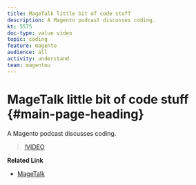 ```yaml
---
title: MageTalk little bit of code stuff
description: A Magento podcast discusses coding.
kt: 5575
doc-type: value video
topic: coding
feature: magento
audience: all
activity: understand
team: magentou
---
```


# MageTalk little bit of code stuff {#main-page-heading}

A Magento podcast discusses coding.

>[!VIDEO](https://video.tv.adobe.com/v/35765?quality=12&learn=on)

**Related Link**

* [MageTalk](https://magetalk.com/)
